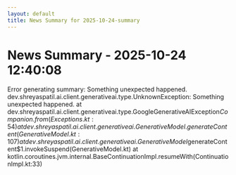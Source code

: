 ```yaml
---
layout: default
title: News Summary for 2025-10-24-summary
---
```

# News Summary - 2025-10-24 12:40:08

Error generating summary: Something unexpected happened.
dev.shreyaspatil.ai.client.generativeai.type.UnknownException: Something unexpected happened.
	at dev.shreyaspatil.ai.client.generativeai.type.GoogleGenerativeAIException$Companion.from(Exceptions.kt:54)
	at dev.shreyaspatil.ai.client.generativeai.GenerativeModel.generateContent(GenerativeModel.kt:107)
	at dev.shreyaspatil.ai.client.generativeai.GenerativeModel$generateContent$1.invokeSuspend(GenerativeModel.kt)
	at kotlin.coroutines.jvm.internal.BaseContinuationImpl.resumeWith(ContinuationImpl.kt:33)